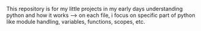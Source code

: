 This repository is for my little projects in my early days understanding python and how it works
--> on each file, i focus on specific part of python like module handling, variables, functions, scopes, etc.

